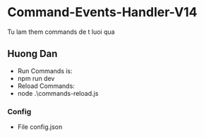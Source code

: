 # Command-Events-Handler-V14
Tu lam them commands de t luoi qua

## Huong Dan
- Run Commands is: 
- npm run dev
- Reload Commands: 
- node .\commands-reload.js
### Config
- File  config.json
